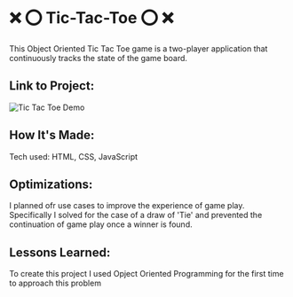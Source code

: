 # ❌ ⭕️ Tic-Tac-Toe ⭕️ ❌

This Object Oriented Tic Tac Toe game is a two-player application that continuously tracks the state of the game board.

## Link to Project: 

![Tic Tac Toe Demo](url)


## How It's Made:
Tech used: HTML, CSS, JavaScript


## Optimizations:
I planned ofr use cases to improve the experience of game play. Specifically I solved for the case of a draw of 'Tie' and prevented the continuation of game play once a winner is found.


## Lessons Learned:
To create this project I used Opject Oriented Programming for the first time to approach this problem
